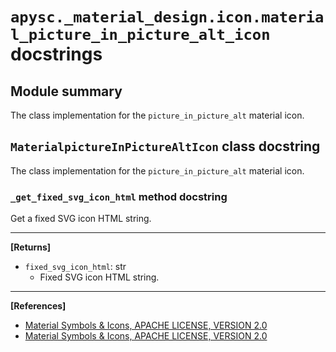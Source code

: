 # `apysc._material_design.icon.material_picture_in_picture_alt_icon` docstrings

## Module summary

The class implementation for the `picture_in_picture_alt` material icon.

## `MaterialpictureInPictureAltIcon` class docstring

The class implementation for the `picture_in_picture_alt` material icon.

### `_get_fixed_svg_icon_html` method docstring

Get a fixed SVG icon HTML string.<hr>

**[Returns]**

- `fixed_svg_icon_html`: str
  - Fixed SVG icon HTML string.

<hr>

**[References]**

- [Material Symbols & Icons, APACHE LICENSE, VERSION 2.0](https://fonts.google.com/icons?icon.size=24&icon.color=%23e8eaed)
- [Material Symbols & Icons, APACHE LICENSE, VERSION 2.0](https://www.apache.org/licenses/LICENSE-2.0.html)